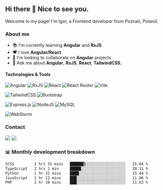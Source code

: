 ## Hi there 👋 Nice to see you.

Welcome to my page!
I'm Igor, a Frontend developer from Poznań, Poland.

### About me
- :books: I'm currently learning **Angular** and **RxJS**
- :heart: I love **Angular/React**
- :muscle: I'm looking to collaborate on **Angular** projects
- :speech_balloon: Ask me about **Angular**, **RxJS**, **React**, **TailwindCSS**,

#### Technologies & Tools
![Angular](https://img.shields.io/badge/angular-%23DD0031.svg?style=for-the-badge&logo=angular&logoColor=white)
![RxJS](https://img.shields.io/badge/rxjs-%23B7178C.svg?style=for-the-badge&logo=reactivex&logoColor=white)
![React](https://img.shields.io/badge/react-%2320232a.svg?style=for-the-badge&logo=react&logoColor=%2361DAFB)
![React Router](https://img.shields.io/badge/React_Router-CA4245?style=for-the-badge&logo=react-router&logoColor=white)
![Vite](https://img.shields.io/badge/vite-%23646CFF.svg?style=for-the-badge&logo=vite&logoColor=white)

![TailwindCSS](https://img.shields.io/badge/tailwindcss-%2338B2AC.svg?style=for-the-badge&logo=tailwind-css&logoColor=white)
![Bootstrap](https://img.shields.io/badge/bootstrap-%238511FA.svg?style=for-the-badge&logo=bootstrap&logoColor=white)


![Express.js](https://img.shields.io/badge/express.js-%23404d59.svg?style=for-the-badge&logo=express&logoColor=%2361DAFB)
![NodeJS](https://img.shields.io/badge/node.js-6DA55F?style=for-the-badge&logo=node.js&logoColor=white)
![MySQL](https://img.shields.io/badge/mysql-%2300f.svg?style=for-the-badge&logo=mysql&logoColor=white)

![WebStorm](https://img.shields.io/badge/webstorm-143?style=for-the-badge&logo=webstorm&logoColor=white&color=black)

### Contact
<a href="mailto:igorspychalaa@gmail.com?subject=[GitHub]%20🔥%20Prise%20de%20contact&body=Bonjour%20Stan%2C%0A%0AJe%20viens%20vers%20toi%20aujourd%27hui%20apr%C3%A8s%20avoir%20vu%20ton%20profil%20GitHub%20pour%20..."><img src="https://img.shields.io/badge/e‑mail-D14836.svg?style=for-the-badge&logo=GMail&logoColor=white"/></a>
<a href="https://www.linkedin.com/in/igorspychala/"><img src="https://img.shields.io/badge/linkedin-0077B5.svg?style=for-the-badge&logo=linkedin&logoColor=white"/></a>

### :bar_chart: Monthly development breakdown
<!--START_SECTION:waka-->

```txt
SCSS         2 hrs 35 mins   ██████▒░░░░░░░░░░░░░░░░░░   25.84 %
TypeScript   2 hrs 1 min     █████░░░░░░░░░░░░░░░░░░░░   20.11 %
Python       1 hr 32 mins    ████░░░░░░░░░░░░░░░░░░░░░   15.44 %
JavaScript   1 hr 12 mins    ███░░░░░░░░░░░░░░░░░░░░░░   11.96 %
PHP          1 hr 10 mins    ███░░░░░░░░░░░░░░░░░░░░░░   11.63 %
```

<!--END_SECTION:waka-->
